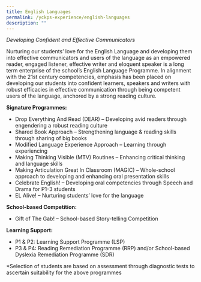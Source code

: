 ```yaml
---
title: English Languages
permalink: /yckps-experience/english-languages
description: ""
---
```

_Developing Confident and Effective Communicators_  

Nurturing our students’ love for the English Language and developing them into effective communicators and users of the language as an empowered reader, engaged listener, effective writer and eloquent speaker is a long term enterprise of the school’s English Language Programme. In alignment with the 21st century competencies, emphasis has been placed on developing our students into confident learners, speakers and writers with robust efficacies in effective communication through being competent users of the language, anchored by a strong reading culture.

**Signature Programmes:**

*   Drop Everything And Read (DEAR) – Developing avid readers through engendering a robust reading culture
*   Shared Book Approach – Strengthening language & reading skills through sharing of big books
*   Modified Language Experience Approach – Learning through experiencing
*   Making Thinking Visible (MTV) Routines – Enhancing critical thinking and language skills
*   Making Articulation Great In Classroom (MAGIC) – Whole-school approach to developing and enhancing oral presentation skills
*   Celebrate English! – Developing oral competencies through Speech and Drama for P1-3 students
*   EL Alive! – Nurturing students’ love for the language

**School-based Competition:**

*   Gift of The Gab! – School-based Story-telling Competition

**Learning Support:**

*   P1 & P2: Learning Support Programme (LSP)
*   P3 & P4: Reading Remediation Programme (RRP) and/or School-based Dyslexia Remediation Programme (SDR)

\*Selection of students are based on assessment through diagnostic tests to ascertain suitability for the above programmes